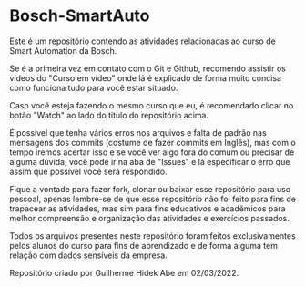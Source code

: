 # Bosch-SmartAuto

Este é um repositório contendo as atividades relacionadas ao curso de Smart Automation da Bosch.

Se é a primeira vez em contato com o Git e Github, recomendo assistir os vídeos do "Curso em vídeo" onde lá é explicado de forma muito concisa como funciona tudo para você estar situado.

Caso você esteja fazendo o mesmo curso que eu, é recomendado clicar no botão "Watch" ao lado do título do repositório acima.

É possível que tenha vários erros nos arquivos e falta de padrão nas mensagens dos commits (costume de fazer commits em Inglês), mas com o tempo iremos acertar isso e se você ver algo fora do comum ou precisar de alguma dúvida, você pode ir na aba de "Issues" e lá especificar o erro que assim que possível você será respondido.

Fique a vontade para fazer fork, clonar ou baixar esse repositório para uso pessoal, apenas lembre-se de que esse repositório não foi feito para fins de trapacear as atividades, mas sim para fins educativos e acadêmicos para melhor compreensão e organização das atividades e exercícios passados.

Todos os arquivos presentes neste repositório foram feitos exclusivamentes pelos alunos do curso para fins de aprendizado e de forma alguma tem relação com dados sensíveis da empresa.

Repositório criado por Guilherme Hidek Abe em 02/03/2022.
